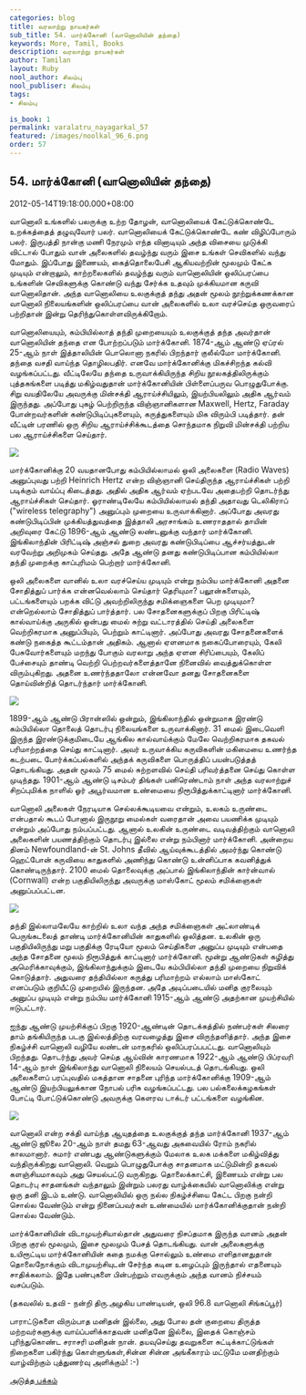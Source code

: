 ```yaml
---
categories: blog
title: வரலாற்று நாயகர்கள்
sub_title: 54. மார்க்கோனி (வானொலியின் தந்தை)
keywords: More, Tamil, Books
description: வரலாற்று நாயகர்கள்
author: Tamilan
layout: Ruby
nool_author: சிலம்பு
nool_publiser: சிலம்பு
tags:
- சிலம்பு

is_book: 1
permalink: varalatru_nayagarkal_57
featured: /images/noolkal_96_6.png
order: 57
---
```



## 54. மார்க்கோனி (வானொலியின் தந்தை)

2012-05-14T19:18:00.000+08:00

வானொலி உங்களில் பலருக்கு உற்ற தோழன், வானொலியைக் கேட்டுக்கொண்டே உறக்கத்தைத் தழுவுவோர் பலர். வானொலியைக் கேட்டுக்கொண்டே கண் விழிப்போரும் பலர். இருபத்தி நான்கு மணி நேரமும் எந்த வினாடியும் அந்த விசையை முடுக்கி விட்டால் போதும் வான் அலைகளில் தவழ்ந்து வரும் இசை உங்கள் செவிகளில் வந்து மோதும். இப்போது இணையம், கைத்தொலைபேசி ஆகியவற்றின் மூலமும் கேட்க முடியும் என்றாலும், காற்றலைகளில் தவழ்ந்து வரும் வானொலியின் ஒலிப்பரப்பை உங்களின் செவிகளுக்கு கொண்டு வந்து சேர்க்க உதவும் முக்கியமான கருவி வானொலிதான். அந்த வானொலியை உலகுக்குத் தந்து அதன் மூலம் நூற்றுக்கணக்கான வானொலி நிலையங்களின் ஒலிப்பரப்பை வான் அலைகளில் உலா வரச்செய்த ஒருவரைப் பற்றிதான் இன்று தெரிந்துகொள்ளவிருக்கிறோம்.

வானொலியையும், கம்பியில்லாத் தந்தி முறையையும் உலகுக்குத் தந்த அவர்தான் வானொலியின் தந்தை என போற்றப்படும் மார்க்கோனி. 1874-ஆம் ஆண்டு ஏப்ரல் 25-ஆம் நாள் இத்தாலியின் பொலொனா நகரில் பிறந்தார் குலீல்மோ மார்க்கோனி. தந்தை வசதி வாய்ந்த தொழிலபதிர். எனவே மார்க்கோனிக்கு மிகச்சிறந்த கல்வி வழங்கப்பட்டது. வீட்டிலேயே தந்தை உருவாக்கியிருந்த சிறிய நூலகத்திலிருக்கும் புத்தகங்களை படித்து மகிழ்வதுதான் மார்க்கோனியின் பிள்ளைப்பருவ பொழுதுபோக்கு. சிறு வயதிலேயே அவருக்கு மின்சக்தி ஆராய்ச்சியிலும், இயற்பியலிலும் அதிக ஆர்வம் இருந்தது. அப்போது புகழ் பெற்றிருந்த விஞ்ஞானிகளான Maxwell, Hertz, Faraday போன்றவர்களின் கண்டுபிடிப்புகளையும், கருத்துகளையும் மிக விரும்பி படித்தார். தன் வீட்டின் பரணில் ஒரு சிறிய ஆராய்ச்சிக்கூடத்தை சொந்தமாக நிறுவி மின்சக்தி பற்றிய பல ஆராய்ச்சிகளை செய்தார்.

![](http://1.bp.blogspot.com/-30-bUdKh0DE/T7BQW2a8EhI/AAAAAAAABo4/ksjc_DOGB5I/s320/2320-004-F984545E.jpg)

மார்க்கோனிக்கு 20 வயதானபோது கம்பியில்லாமல் ஒலி அலைகளை (Radio Waves) அனுப்புவது பற்றி Heinrich Hertz என்ற விஞ்ஞானி செய்திருந்த ஆராய்ச்சிகள் பற்றி படிக்கும் வாய்ப்பு கிடைத்தது. அதில் அதிக ஆர்வம் ஏற்படவே அதைபற்றி தொடர்ந்து ஆராய்ச்சிகள் செய்தார். ஓராண்டிலேயே கம்பியில்லாமல் தந்தி அதாவது டெலிகிராப் ("wireless telegraphy") அனுப்பும் முறையை உருவாக்கினார். அப்போது அவரது கண்டுபிடிப்பின் முக்கியத்துவத்தை இத்தாலி அரசாங்கம் உணராததால் தாயின் அறிவுரை கேட்டு 1896-ஆம் ஆண்டு லண்டனுக்கு வந்தார் மார்க்கோனி. இங்கிலாந்தின் பிரிட்டிஷ் அஞ்சல் துறை அவரது கண்டுபிடிப்பை ஆச்சர்யத்துடன் வரவேற்று அறிமுகம் செய்தது. அதே ஆண்டு தனது கண்டுபிடிப்பான கம்பியில்லா தந்தி முறைக்கு காப்புரிமம் பெற்றார் மார்க்கோனி.

ஒலி அலைகளை வானில் உலா வரச்செய்ய முடியும் என்று நம்பிய மார்க்கோனி அதனை சோதித்துப் பார்க்க என்னவெல்லாம் செய்தார் தெரியுமா? பலூன்களையும், பட்டங்களையும் பறக்க விட்டு அவற்றிலிருந்து சமிக்ஞைகளை பெற முடியுமா? என்றெல்லாம் சோதித்துப் பார்த்தார். பல சோதனைகளுக்குப் பிறகு பிரிட்டிஷ் கால்வாய்க்கு அருகில் ஒன்பது மைல் சுற்று வட்டாரத்தில் செய்தி அலைகளை வெற்றிகரமாக அனுப்பியும், பெற்றும் காட்டினார். அப்போது அவரது சோதனைகளைக் கண்டு நகைத்த கூட்டம்தான் அதிகம். ஆனால் ஏளனமாக நகைப்போரையும், கேலி பேசுவோர்களையும் மறந்து போகும் வரலாறு அந்த ஏளன சிரிப்பையும், கேலிப் பேச்சையும் தாண்டி வெற்றி பெற்றவர்களைத்தானே நினைவில் வைத்துக்கொள்ள விரும்புகிறது. அதனை உணர்ந்ததாலோ என்னவோ தனது சோதனைகளை தொய்வின்றித் தொடர்ந்தார் மார்க்கோனி.

![](http://2.bp.blogspot.com/-3jtApC67i14/T7BQiJt4ceI/AAAAAAAABpA/d_l009v5so4/s320/marconi-3.jpg)

1899-ஆம் ஆண்டு பிரான்ஸில் ஒன்றும், இங்கிலாந்தில் ஒன்றுமாக இரண்டு கம்பியில்லா தொலைத் தொடர்பு நிலையங்களை உருவாக்கினார். 31 மைல் இடைவெளி இருந்த இரண்டுக்குமிடையே ஆங்கில கால்வாய்க்கும் மேலே வெற்றிகரமாக தகவல் பரிமாற்றத்தை செய்து காட்டினார். அவர் உருவாக்கிய கருவிகளின் மகிமையை உணர்ந்த கடற்படை போர்க்கப்பல்களில் அந்தக் கருவிகளை பொருத்திப் பயன்படுத்தத் தொடங்கியது. அதன் மூலம் 75 மைல் சுற்றளவில் செய்தி பரிவர்த்தனை செய்து கொள்ள முடிந்தது. 1901-ஆம் ஆண்டு டிசம்பர் திங்கள் பனிரெண்டாம் நாள் அந்த வரலாற்றுச் சிறப்புமிக்க நாளில் ஓர் அபூர்வமான உண்மையை நிரூபித்துக்காட்டினார் மார்க்கோனி.

வானொலி அலைகள் நேரடியாக செல்லக்கூடியவை என்றும், உலகம் உருண்டை என்பதால் கூடப் போனால் இருநூறு மைல்கள் வரைதான் அவை பயணிக்க முடியும் என்றும் அப்போது நம்பப்பட்டது. ஆனால் உலகின் உருண்டை வடிவத்திற்கும் வானொலி அலைகளின் பயணத்திற்கும் தொடர்பு இல்லை என்று நம்பினார் மார்க்கோனி. அன்றைய தினம் Newfoundland-ன் St. Johns தீவில் ஆய்வுக்கூடத்தில் அமர்ந்து கொண்டு ஹெட்போன் கருவியை காதுகளில் அணிந்து கொண்டு உன்னிப்பாக கவனித்துக் கொண்டிருந்தார். 2100 மைல் தொலைவுக்கு அப்பால் இங்கிலாந்தின் கார்ன்வால் (Cornwall) என்ற பகுதியிலிருந்து அவருக்கு மாஸ்கோட் மூலம் சமிக்ஞைகள் அனுப்பப்பட்டன.

![](http://1.bp.blogspot.com/-bRnR6sawdTA/T7BReNbli0I/AAAAAAAABpg/q5gHVS_dcPo/s320/marconi-5.jpg)

தந்தி இல்லாமலேயே காற்றில் உலா வந்த அந்த சமிக்ஞைகள் அட்லாண்டிக் பெருங்கடலைத் தாண்டி மார்க்கோனியின் காதுகளில் ஒலித்தன. உலகின் ஒரு பகுதியிலிருந்து மறு பகுதிக்கு ரேடியோ மூலம் செய்திகளை அனுப்ப முடியும் என்பதை அந்த சோதனை மூலம் நிரூபித்துக் காட்டினார் மார்க்கோனி. மூன்று ஆண்டுகள் கழித்து அமெரிக்காவுக்கும், இங்கிலாந்துக்கும் இடையே கம்பியில்லா தந்தி முறையை நிறுவிக் கொடுத்தார். அதுவரை தந்தியில்லா கருத்து பரிமாற்றம் எல்லாம் மாஸ்கோட் எனப்படும் குறியீட்டு முறையில் இருந்தன. அதே அடிப்படையில் மனித குரலையும் அனுப்ப முடியும் என்று நம்பிய மார்க்கோனி 1915-ஆம் ஆண்டு அதற்கான முயற்சியில் ஈடுபட்டார்.

ஐந்து ஆண்டு முயற்சிக்குப் பிறகு 1920-ஆண்டின் தொடக்கத்தில் நண்பர்கள் சிலரை தாம் தங்கியிருந்த படகு இல்லத்திற்கு வரவழைத்து இசை விருந்தளித்தார். அந்த இசை நிகழ்ச்சி வானொலி வழியே லண்டன் மாநகரில் ஒலிப்பரப்பபட்டது. வானொலியும் பிறந்தது. தொடர்ந்து அவர் செய்த ஆய்வின் காரணமாக 1922-ஆம் ஆண்டு பிப்ரவரி 14-ஆம் நாள் இங்கிலாந்து வானொலி நிலையம் செயல்படத் தொடங்கியது. ஒலி அலைகளைப் பரப்புவதில் மகத்தான சாதனை புரிந்த மார்க்கோனிக்கு 1909-ஆம் ஆண்டு இயற்பியலுக்கான நோபல் பரிசு வழங்கப்பட்டது. பல பல்கலைக்கழகங்கள் போட்டி போட்டுக்கொண்டு அவருக்கு கெளரவ டாக்டர் பட்டங்களை வழங்கின.

![](http://1.bp.blogspot.com/-bPuhuPjjPTM/T7BRVpZTdtI/AAAAAAAABpY/VeWzfMvK-v8/s320/marconi-instruments.jpg)

வானொலி என்ற சக்தி வாய்ந்த ஆயுதத்தை உலகுக்குத் தந்த மார்க்கோனி 1937-ஆம் ஆண்டு ஜூலை 20-ஆம் நாள் தமது 63-ஆவது அகவையில் ரோம் நகரில் காலமானார். சுமார் எண்பது ஆண்டுகளுக்கும் மேலாக உலக மக்களை மகிழ்வித்து வந்திருக்கிறது வானொலி. வெறும் பொழுதுபோக்கு சாதனமாக மட்டுமின்றி தகவல் களஞ்சியமாகவும் அது செயல்பட்டு வருகிறது. தொலைக்காட்சி, இணையம் என்று பல தொடர்பு சாதனங்கள் வந்தாலும் இன்றும் பலரது வாழ்க்கையில் வானொலிக்கு என்று ஒரு தனி இடம் உண்டு. வானொலியில் ஒரு நல்ல நிகழ்ச்சியை கேட்ட பிறகு நன்றி சொல்ல வேண்டும் என்று நினைப்பவர்கள் உண்மையில் மார்க்கோனிக்குதான் நன்றி சொல்ல வேண்டும்.

மார்க்கோனியின் விடாமுயற்சியால்தான் அதுவரை நிசப்தமாக இருந்த வானம் அதன் பிறகு குரல் மூலமும், இசை மூலமும் பேசத் தொடங்கியது. வான் அலைகளுக்கு உயிரூட்டிய மார்க்கோனியின் கதை நமக்கு சொல்லும் உண்மை எளிதானதுதான் தொலைநோக்கும் விடாமுயற்சியுடன் சேர்ந்த கடின உழைப்பும் இருந்தால் எதனையும் சாதிக்கலாம். இதே பண்புகளை பின்பற்றும் எவருக்கும் அந்த வானம் நிச்சயம் வசப்படும்.

(தகவலில் உதவி - நன்றி திரு.அழகிய பாண்டியன், ஒலி 96.8 வானொலி சிங்கப்பூர்)

பாராட்டுகளை விரும்பாத மனிதன் இல்லை, அது போல தன் குறையை திருத்த மற்றவர்களுக்கு வாய்ப்பளிக்காதவன் மனிதனே இல்லை, இதைக் கொஞ்சம் புரிந்துகொண்ட சராசரி மனிதன் நான். தயவுசெய்து தவறுகளை சுட்டிக்காட்டுங்கள் நிறைகளை பகிர்ந்து கொள்ளுங்கள்,சின்ன சின்ன அங்கீகாரம் மட்டுமே மனதிற்கும் வாழ்விற்கும் புத்துணர்வு அளிக்கும்! :-)

[அடுத்த பக்கம்](varalatru_nayagarkal_58)